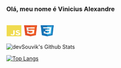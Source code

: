 ### Olá, meu nome é Vinicius Alexandre

<div style="display: inline_block"><br>
 <img align="center" alt="Vini-js" height="30" width="40" src="https://raw.githubusercontent.com/devicons/devicon/master/icons/javascript/javascript-plain.svg">
  <img align="center" alt="Vini-HTML" height="30" width="40" src="https://raw.githubusercontent.com/devicons/devicon/master/icons/html5/html5-original.svg">
  <img align="center" alt="Vini-CSS" height="30" width="40" src="https://raw.githubusercontent.com/devicons/devicon/master/icons/css3/css3-original.svg">
</div>

<br>

<img align="center" src="https://github-readme-stats.vercel.app/api?username=ViniciusAlexandreBraz&include_all_commits=true&count_private=true&show_icons=true&line_height=20&title_color=7A7ADB&icon_color=2234AE&text_color=D3D3D3&bg_color=0,000000,130F40" alt="devSouvik's Github Stats">

[![Top Langs](https://github-readme-stats.vercel.app/api/top-langs/?username=ViniciusAlexandreBraz&layout=compact&text_color=daf7dc&bg_color=151515)](https://github.com/devSouvik/github-readme-stats)


</br>

